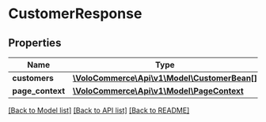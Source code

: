# CustomerResponse

## Properties
Name | Type | Description | Notes
------------ | ------------- | ------------- | -------------
**customers** | [**\VoloCommerce\Api\v1\Model\CustomerBean[]**](CustomerBean.md) |  | [optional] 
**page_context** | [**\VoloCommerce\Api\v1\Model\PageContext**](PageContext.md) |  | [optional] 

[[Back to Model list]](../README.md#documentation-for-models) [[Back to API list]](../README.md#documentation-for-api-endpoints) [[Back to README]](../README.md)


